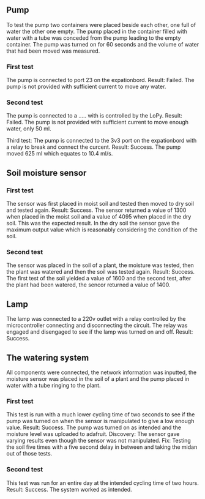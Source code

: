 ## Pump
To test the pump two containers were placed beside each other, one full of water the other one empty. The pump placed in the container filled with water with a tube was conceded from the pump leading to the empty container. The pump was turned on for 60 seconds and the volume of water that had been moved was measured.

### First test
The pump is connected to port 23 on the expationbord.
Result:
Failed. The pump is not provided with sufficient current to move any water.

### Second test
The pump is connected to a ….. with is controlled by the LoPy.
Result:
Failed. The pump is not provided with sufficient current to move enough water, only 50 ml.

Third test:
The pump is connected to the 3v3 port on the expationbord with a relay to break and connect the curcent.
Result: 
Success. The pump moved 625 ml which equates to 10.4 ml/s.

## Soil moisture sensor

### First test
The sensor was first placed in moist soil and tested then moved to dry soil and tested again.
Result: 
Success. The sensor returned a value of 1300 when placed in the moist soil and a value of 4095 when placed in the dry soil. 
This was the expected result. In the dry soil the sensor gave the maximum output value which is reasonably considering the condition of the soil. 

### Second test
The sensor was placed in the soil of a plant, the moisture was tested, then the plant was watered and then the soil was tested again.
Result:
Success. The first test of the soil yielded a value of 1600 and the second test, after the plant had been watered, the sencor returned a value of 1400.

## Lamp
The lamp was connected to a 220v outlet with a relay controlled by the microcontroller connecting and disconnecting the circuit. The relay was engaged and disengaged to see if the lamp was turned on and off.
Result:
Success.

## The watering system
All components were connected, the network information was inputted, the moisture sensor was placed in the soil of a plant and the pump placed in water with a tube ringing to the plant.
### First test
This test is run with a much lower cycling time of two seconds to see if the pump was turned on when the sensor is manipulated to give a low enough value.
Result:
Success. The pump was turned on as intended and the moisture level was uploaded to adafruit. 
Discovery: The sensor gave varying results even though the sensor was not manipulated.
Fix: Testing the soil five times with a five second delay in between and taking the midan out of those tests.

### Second test
This test was run for an entire day at the intended cycling time of two hours.
Result:
Success. The system worked as intended.
